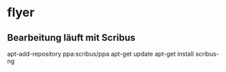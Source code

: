 # flyer

## Bearbeitung läuft mit Scribus
apt-add-repository ppa:scribus/ppa
apt-get update
apt-get install scribus-ng
